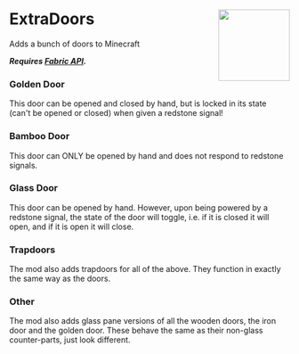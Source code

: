 # <img src="https://imgur.com/TEvHqLA.png" width=128 align="right"> ExtraDoors
Adds a bunch of doors to Minecraft

***Requires [Fabric API](https://www.curseforge.com/minecraft/mc-mods/fabric-api).***

### Golden Door
This door can be opened and closed by hand, but is locked in its state (can't be opened or closed) when given a redstone signal!
### Bamboo Door
This door can ONLY be opened by hand and does not respond to redstone signals.
### Glass Door
This door can be opened by hand. However, upon being powered by a redstone signal, the state of the door will toggle, i.e. if it is closed it will open, and if it is open it will close.
### Trapdoors
The mod also adds trapdoors for all of the above. They function in exactly the same way as the doors.
### Other
The mod also adds glass pane versions of all the wooden doors, the iron door and the golden door. These behave the same as their non-glass counter-parts, just look different.
